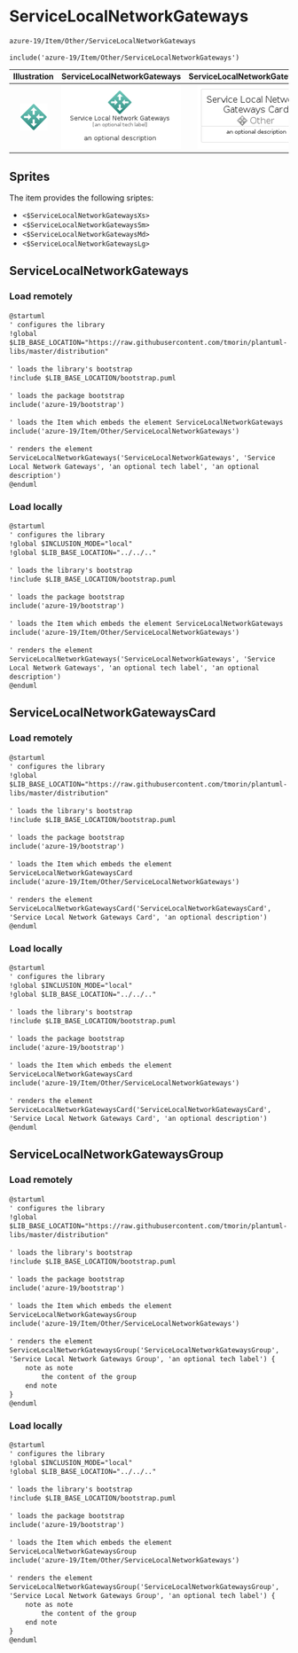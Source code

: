 # ServiceLocalNetworkGateways


```text
azure-19/Item/Other/ServiceLocalNetworkGateways
```

```text
include('azure-19/Item/Other/ServiceLocalNetworkGateways')
```



| Illustration | ServiceLocalNetworkGateways | ServiceLocalNetworkGatewaysCard | ServiceLocalNetworkGatewaysGroup |
| :---: | :---: | :---: | :---: |
| ![illustration for Illustration](../../../azure-19/Item/Other/ServiceLocalNetworkGateways.png) | ![illustration for ServiceLocalNetworkGateways](../../../azure-19/Item/Other/ServiceLocalNetworkGateways.Local.png) | ![illustration for ServiceLocalNetworkGatewaysCard](../../../azure-19/Item/Other/ServiceLocalNetworkGatewaysCard.Local.png) | ![illustration for ServiceLocalNetworkGatewaysGroup](../../../azure-19/Item/Other/ServiceLocalNetworkGatewaysGroup.Local.png) |



## Sprites
The item provides the following sriptes:

- `<$ServiceLocalNetworkGatewaysXs>`
- `<$ServiceLocalNetworkGatewaysSm>`
- `<$ServiceLocalNetworkGatewaysMd>`
- `<$ServiceLocalNetworkGatewaysLg>`





## ServiceLocalNetworkGateways

### Load remotely
```plantuml
@startuml
' configures the library
!global $LIB_BASE_LOCATION="https://raw.githubusercontent.com/tmorin/plantuml-libs/master/distribution"

' loads the library's bootstrap
!include $LIB_BASE_LOCATION/bootstrap.puml

' loads the package bootstrap
include('azure-19/bootstrap')

' loads the Item which embeds the element ServiceLocalNetworkGateways
include('azure-19/Item/Other/ServiceLocalNetworkGateways')

' renders the element
ServiceLocalNetworkGateways('ServiceLocalNetworkGateways', 'Service Local Network Gateways', 'an optional tech label', 'an optional description')
@enduml
```

### Load locally
```plantuml
@startuml
' configures the library
!global $INCLUSION_MODE="local"
!global $LIB_BASE_LOCATION="../../.."

' loads the library's bootstrap
!include $LIB_BASE_LOCATION/bootstrap.puml

' loads the package bootstrap
include('azure-19/bootstrap')

' loads the Item which embeds the element ServiceLocalNetworkGateways
include('azure-19/Item/Other/ServiceLocalNetworkGateways')

' renders the element
ServiceLocalNetworkGateways('ServiceLocalNetworkGateways', 'Service Local Network Gateways', 'an optional tech label', 'an optional description')
@enduml
```

## ServiceLocalNetworkGatewaysCard

### Load remotely
```plantuml
@startuml
' configures the library
!global $LIB_BASE_LOCATION="https://raw.githubusercontent.com/tmorin/plantuml-libs/master/distribution"

' loads the library's bootstrap
!include $LIB_BASE_LOCATION/bootstrap.puml

' loads the package bootstrap
include('azure-19/bootstrap')

' loads the Item which embeds the element ServiceLocalNetworkGatewaysCard
include('azure-19/Item/Other/ServiceLocalNetworkGateways')

' renders the element
ServiceLocalNetworkGatewaysCard('ServiceLocalNetworkGatewaysCard', 'Service Local Network Gateways Card', 'an optional description')
@enduml
```

### Load locally
```plantuml
@startuml
' configures the library
!global $INCLUSION_MODE="local"
!global $LIB_BASE_LOCATION="../../.."

' loads the library's bootstrap
!include $LIB_BASE_LOCATION/bootstrap.puml

' loads the package bootstrap
include('azure-19/bootstrap')

' loads the Item which embeds the element ServiceLocalNetworkGatewaysCard
include('azure-19/Item/Other/ServiceLocalNetworkGateways')

' renders the element
ServiceLocalNetworkGatewaysCard('ServiceLocalNetworkGatewaysCard', 'Service Local Network Gateways Card', 'an optional description')
@enduml
```

## ServiceLocalNetworkGatewaysGroup

### Load remotely
```plantuml
@startuml
' configures the library
!global $LIB_BASE_LOCATION="https://raw.githubusercontent.com/tmorin/plantuml-libs/master/distribution"

' loads the library's bootstrap
!include $LIB_BASE_LOCATION/bootstrap.puml

' loads the package bootstrap
include('azure-19/bootstrap')

' loads the Item which embeds the element ServiceLocalNetworkGatewaysGroup
include('azure-19/Item/Other/ServiceLocalNetworkGateways')

' renders the element
ServiceLocalNetworkGatewaysGroup('ServiceLocalNetworkGatewaysGroup', 'Service Local Network Gateways Group', 'an optional tech label') {
    note as note
        the content of the group
    end note
}
@enduml
```

### Load locally
```plantuml
@startuml
' configures the library
!global $INCLUSION_MODE="local"
!global $LIB_BASE_LOCATION="../../.."

' loads the library's bootstrap
!include $LIB_BASE_LOCATION/bootstrap.puml

' loads the package bootstrap
include('azure-19/bootstrap')

' loads the Item which embeds the element ServiceLocalNetworkGatewaysGroup
include('azure-19/Item/Other/ServiceLocalNetworkGateways')

' renders the element
ServiceLocalNetworkGatewaysGroup('ServiceLocalNetworkGatewaysGroup', 'Service Local Network Gateways Group', 'an optional tech label') {
    note as note
        the content of the group
    end note
}
@enduml
```

